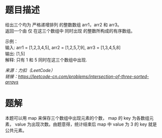 # 题目描述
给出三个均为 严格递增排列 的整数数组 arr1，arr2 和 arr3。  
返回一个由 仅 在这三个数组中 同时出现 的整数所构成的有序数组。  

示例：  
输入: arr1 = [1,2,3,4,5], arr2 = [1,2,5,7,9], arr3 = [1,3,4,5,8]  
输出: [1,5]  
解释: 只有 1 和 5 同时在这三个数组中出现.  

*来源：力扣（LeetCode）*  
*链接：https://leetcode-cn.com/problems/intersection-of-three-sorted-arrays*  

# 题解
本题可以用 map 来保存三个数组中出现元素的个数， map 的 key 为各数组元素， value 为出现次数。由题意得，统计结束后 map 中 value 为 3 的 key 就是公共元素。
